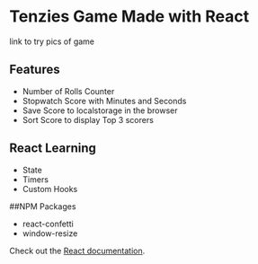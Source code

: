 # Tenzies Game Made with React

link to try
pics of game

## Features
- Number of Rolls Counter
- Stopwatch Score with Minutes and Seconds
- Save Score to localstorage in the browser
- Sort Score to display Top 3 scorers

## React Learning
- State
- Timers
- Custom Hooks

##NPM Packages
- react-confetti
- window-resize

Check out the [React documentation](https://reactjs.org/).
